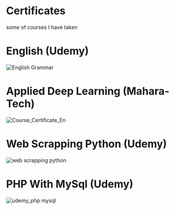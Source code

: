 # Certificates
some of courses I have taken

# English (Udemy)

![English Grammar](https://user-images.githubusercontent.com/52500501/188263212-9d39904a-aa6c-4482-923f-9193b323c11f.jpg)

# Applied Deep Learning (Mahara-Tech)

![Course_Certificate_En](https://user-images.githubusercontent.com/52500501/175837302-3818e3ff-e137-4b3f-b2e5-3bd5646a13d2.jpg)


# Web Scrapping Python (Udemy)

![web scrapping python](https://user-images.githubusercontent.com/52500501/128648414-cd971e2a-8f4a-464f-bb72-142da750fe9c.JPG)

# PHP With MySql (Udemy)

![udemy_php mysql](https://user-images.githubusercontent.com/52500501/128648391-cd02fb41-bd47-4dd8-923a-21ef26f0080b.jpg)





